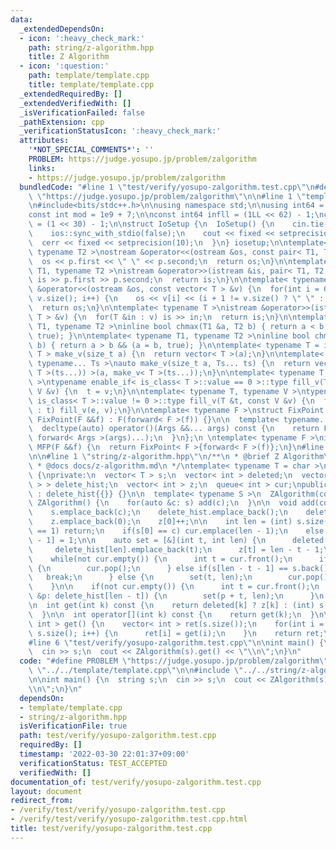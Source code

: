 ```yaml
---
data:
  _extendedDependsOn:
  - icon: ':heavy_check_mark:'
    path: string/z-algorithm.hpp
    title: Z Algorithm
  - icon: ':question:'
    path: template/template.cpp
    title: template/template.cpp
  _extendedRequiredBy: []
  _extendedVerifiedWith: []
  _isVerificationFailed: false
  _pathExtension: cpp
  _verificationStatusIcon: ':heavy_check_mark:'
  attributes:
    '*NOT_SPECIAL_COMMENTS*': ''
    PROBLEM: https://judge.yosupo.jp/problem/zalgorithm
    links:
    - https://judge.yosupo.jp/problem/zalgorithm
  bundledCode: "#line 1 \"test/verify/yosupo-zalgorithm.test.cpp\"\n#define PROBLEM\
    \ \"https://judge.yosupo.jp/problem/zalgorithm\"\n\n#line 1 \"template/template.cpp\"\
    \n#include<bits/stdc++.h>\n\nusing namespace std;\n\nusing int64 = long long;\n\
    const int mod = 1e9 + 7;\n\nconst int64 infll = (1LL << 62) - 1;\nconst int inf\
    \ = (1 << 30) - 1;\n\nstruct IoSetup {\n  IoSetup() {\n    cin.tie(nullptr);\n\
    \    ios::sync_with_stdio(false);\n    cout << fixed << setprecision(10);\n  \
    \  cerr << fixed << setprecision(10);\n  }\n} iosetup;\n\ntemplate< typename T1,\
    \ typename T2 >\nostream &operator<<(ostream &os, const pair< T1, T2 >& p) {\n\
    \  os << p.first << \" \" << p.second;\n  return os;\n}\n\ntemplate< typename\
    \ T1, typename T2 >\nistream &operator>>(istream &is, pair< T1, T2 > &p) {\n \
    \ is >> p.first >> p.second;\n  return is;\n}\n\ntemplate< typename T >\nostream\
    \ &operator<<(ostream &os, const vector< T > &v) {\n  for(int i = 0; i < (int)\
    \ v.size(); i++) {\n    os << v[i] << (i + 1 != v.size() ? \" \" : \"\");\n  }\n\
    \  return os;\n}\n\ntemplate< typename T >\nistream &operator>>(istream &is, vector<\
    \ T > &v) {\n  for(T &in : v) is >> in;\n  return is;\n}\n\ntemplate< typename\
    \ T1, typename T2 >\ninline bool chmax(T1 &a, T2 b) { return a < b && (a = b,\
    \ true); }\n\ntemplate< typename T1, typename T2 >\ninline bool chmin(T1 &a, T2\
    \ b) { return a > b && (a = b, true); }\n\ntemplate< typename T = int64 >\nvector<\
    \ T > make_v(size_t a) {\n  return vector< T >(a);\n}\n\ntemplate< typename T,\
    \ typename... Ts >\nauto make_v(size_t a, Ts... ts) {\n  return vector< decltype(make_v<\
    \ T >(ts...)) >(a, make_v< T >(ts...));\n}\n\ntemplate< typename T, typename V\
    \ >\ntypename enable_if< is_class< T >::value == 0 >::type fill_v(T &t, const\
    \ V &v) {\n  t = v;\n}\n\ntemplate< typename T, typename V >\ntypename enable_if<\
    \ is_class< T >::value != 0 >::type fill_v(T &t, const V &v) {\n  for(auto &e\
    \ : t) fill_v(e, v);\n}\n\ntemplate< typename F >\nstruct FixPoint : F {\n  explicit\
    \ FixPoint(F &&f) : F(forward< F >(f)) {}\n\n  template< typename... Args >\n\
    \  decltype(auto) operator()(Args &&... args) const {\n    return F::operator()(*this,\
    \ forward< Args >(args)...);\n  }\n};\n \ntemplate< typename F >\ninline decltype(auto)\
    \ MFP(F &&f) {\n  return FixPoint< F >{forward< F >(f)};\n}\n#line 4 \"test/verify/yosupo-zalgorithm.test.cpp\"\
    \n\n#line 1 \"string/z-algorithm.hpp\"\n/**\n * @brief Z Algorithm\n * @see https://heno239.hatenablog.com/entry/2020/07/07/140651\n\
    \ * @docs docs/z-algorithm.md\n */\ntemplate< typename T = char >\nstruct ZAlgorithm\
    \ {\nprivate:\n  vector< T > s;\n  vector< int > deleted;\n  vector< vector< int\
    \ > > delete_hist;\n  vector< int > z;\n  queue< int > cur;\npublic:\n  ZAlgorithm()\
    \ : delete_hist{{}} {}\n\n  template< typename S >\n  ZAlgorithm(const S &s) :\
    \ ZAlgorithm() {\n    for(auto &c: s) add(c);\n  }\n\n  void add(const T &c) {\n\
    \    s.emplace_back(c);\n    delete_hist.emplace_back();\n    deleted.emplace_back(0);\n\
    \    z.emplace_back(0);\n    z[0]++;\n\n    int len = (int) s.size();\n    if(len\
    \ == 1) return;\n    if(s[0] == c) cur.emplace(len - 1);\n    else deleted[len\
    \ - 1] = 1;\n\n    auto set = [&](int t, int len) {\n      deleted[t] = 1;\n \
    \     delete_hist[len].emplace_back(t);\n      z[t] = len - t - 1;\n    };\n\n\
    \    while(not cur.empty()) {\n      int t = cur.front();\n      if(deleted[t])\
    \ {\n        cur.pop();\n      } else if(s[len - t - 1] == s.back()) {\n     \
    \   break;\n      } else {\n        set(t, len);\n        cur.pop();\n      }\n\
    \    }\n\n    if(not cur.empty()) {\n      int t = cur.front();\n      for(auto\
    \ &p: delete_hist[len - t]) {\n        set(p + t, len);\n      }\n    }\n  }\n\
    \n  int get(int k) const {\n    return deleted[k] ? z[k] : (int) s.size() - k;\n\
    \  }\n\n  int operator[](int k) const {\n    return get(k);\n  }\n\n  vector<\
    \ int > get() {\n    vector< int > ret(s.size());\n    for(int i = 0; i < (int)\
    \ s.size(); i++) {\n      ret[i] = get(i);\n    }\n    return ret;\n  }\n};\n\
    #line 6 \"test/verify/yosupo-zalgorithm.test.cpp\"\n\nint main() {\n  string s;\n\
    \  cin >> s;\n  cout << ZAlgorithm(s).get() << \"\\n\";\n}\n"
  code: "#define PROBLEM \"https://judge.yosupo.jp/problem/zalgorithm\"\n\n#include\
    \ \"../../template/template.cpp\"\n\n#include \"../../string/z-algorithm.hpp\"\
    \n\nint main() {\n  string s;\n  cin >> s;\n  cout << ZAlgorithm(s).get() << \"\
    \\n\";\n}\n"
  dependsOn:
  - template/template.cpp
  - string/z-algorithm.hpp
  isVerificationFile: true
  path: test/verify/yosupo-zalgorithm.test.cpp
  requiredBy: []
  timestamp: '2022-03-30 22:01:37+09:00'
  verificationStatus: TEST_ACCEPTED
  verifiedWith: []
documentation_of: test/verify/yosupo-zalgorithm.test.cpp
layout: document
redirect_from:
- /verify/test/verify/yosupo-zalgorithm.test.cpp
- /verify/test/verify/yosupo-zalgorithm.test.cpp.html
title: test/verify/yosupo-zalgorithm.test.cpp
---
```

